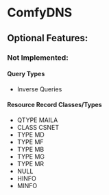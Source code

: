 # ComfyDNS

## Optional Features:

### Not Implemented:

#### Query Types

* Inverse Queries

#### Resource Record Classes/Types

* QTYPE MAILA
* CLASS CSNET
* TYPE MD
* TYPE MF
* TYPE MB
* TYPE MG
* TYPE MR
* NULL
* HINFO
* MINFO

